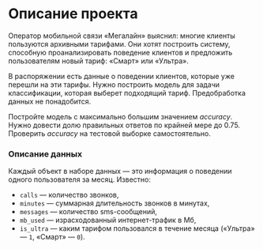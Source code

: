 # Описание проекта

Оператор мобильной связи «Мегалайн» выяснил: многие клиенты пользуются архивными тарифами. Они хотят построить систему, способную проанализировать поведение клиентов и предложить пользователям новый тариф: «Смарт» или «Ультра».

В распоряжении есть данные о поведении клиентов, которые уже перешли на эти тарифы. Нужно построить модель для задачи классификации, которая выберет подходящий тариф. Предобработка данных не понадобится.

Постройте модель с максимально большим значением *accuracy*. Нужно довести долю правильных ответов по крайней мере до 0.75. Проверить *accuracy* на тестовой выборке самостоятельно.

### Описание данных

Каждый объект в наборе данных — это информация о поведении одного пользователя за месяц. Известно:

- `сalls` — количество звонков,
- `minutes` — суммарная длительность звонков в минутах,
- `messages` — количество sms-сообщений,
- `mb_used` — израсходованный интернет-трафик в Мб,
- `is_ultra` — каким тарифом пользовался в течение месяца («Ультра» — `1`, «Смарт» — `0`).

&nbsp;
